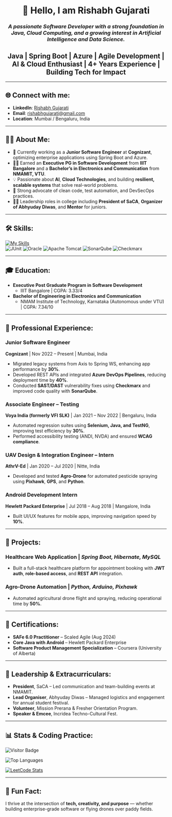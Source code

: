 <div align="center">

# 👋 Hello, I am **Rishabh Gujarati**

### *A passionate Software Developer with a strong foundation in Java, Cloud Computing, and a growing interest in Artificial Intelligence and Data Science.*

**<h2>Java | Spring Boot | Azure | Agile Development | AI & Cloud Enthusiast | 4+ Years Experience | Building Tech for Impact</h2>**

</div>

---

## 🌐 Connect with me:
- **LinkedIn**: [Rishabh Gujarati](https://www.linkedin.com/in/rishabhgujarati/)
- **Email**: [rishabhgujarati@gmail.com](mailto:rishabhgujarati@gmail.com)
- **Location**: Mumbai / Bengaluru, India

---

## 👨‍💻 About Me:
- 💼 Currently working as a **Junior Software Engineer** at **Cognizant**, optimizing enterprise applications using Spring Boot and Azure.
- 👨‍🎓 Earned an **Executive PG in Software Development** from **IIIT Bangalore** and a **Bachelor’s in Electronics and Communication** from **NMAMIT, VTU**.
- 💡 Passionate about **AI**, **Cloud Technologies**, and building **resilient, scalable systems** that solve real-world problems.
- 🎯 Strong advocate of clean code, test automation, and DevSecOps practices.
- 🧑‍🏫 Leadership roles in college including **President of SaCA**, **Organizer of Abhyuday Diwas**, and **Mentor** for juniors.

---

## 🛠️ Skills:
[![My Skills](https://skillicons.dev/icons?i=java,spring,python,azure,aws,docker,html,css,js,mysql,postgres,selenium)](https://skillicons.dev)
<br>
![JUnit](https://img.shields.io/badge/JUnit-25A162?style=for-the-badge&logo=JUnit5&logoColor=white)
![Oracle](https://img.shields.io/badge/Oracle-F80000?style=for-the-badge&logo=oracle&logoColor=white)
![Apache Tomcat](https://img.shields.io/badge/Tomcat-F8DC75?style=for-the-badge&logo=apachetomcat&logoColor=black)
![SonarQube](https://img.shields.io/badge/SonarQube-4E9BCD?style=for-the-badge&logo=sonarqube&logoColor=white)
![Checkmarx](https://img.shields.io/badge/Checkmarx-00C7B7?style=for-the-badge&logoColor=white)

---

## 🎓 Education:
- **Executive Post Graduate Program in Software Development**  
  - IIIT Bangalore | CGPA: 3.33/4
- **Bachelor of Engineering in Electronics and Communication**  
  - NMAM Institute of Technology, Karnataka (Autonomous under VTU) | CGPA: 7.34/10

---

## 💼 Professional Experience:

### Junior Software Engineer  
**Cognizant** | Nov 2022 – Present | Mumbai, India
- Migrated legacy systems from Axis to Spring WS, enhancing app performance by **30%**.
- Developed REST APIs and integrated **Azure DevOps Pipelines**, reducing deployment time by **40%**.
- Conducted **SAST/DAST** vulnerability fixes using **Checkmarx** and improved code quality with **SonarQube**.

### Associate Engineer – Testing  
**Voya India (formerly VFI SLK)** | Jan 2021 – Nov 2022 | Bengaluru, India
- Automated regression suites using **Selenium, Java, and TestNG**, improving test efficiency by **30%**.
- Performed accessibility testing (ANDI, NVDA) and ensured **WCAG compliance**.

### UAV Design & Integration Engineer – Intern  
**AthrV-Ed** | Jan 2020 – Jul 2020 | Nitte, India  
- Developed and tested **Agro-Drone** for automated pesticide spraying using **Pixhawk**, **GPS**, and **Python**.

### Android Development Intern  
**Hewlett Packard Enterprise** | Jul 2018 – Aug 2018 | Mangalore, India  
- Built UI/UX features for mobile apps, improving navigation speed by **10%**.

---

## 📂 Projects:

### Healthcare Web Application | *Spring Boot, Hibernate, MySQL*
- Built a full-stack healthcare platform for appointment booking with **JWT auth**, **role-based access**, and **REST API** integration.

### Agro-Drone Automation | *Python, Arduino, Pixhawk*
- Automated agricultural drone flight and spraying, reducing operational time by **50%**.

---

## 📜 Certifications:
- **SAFe 6.0 Practitioner** – Scaled Agile (Aug 2024)
- **Core Java with Android** – Hewlett Packard Enterprise
- **Software Product Management Specialization** – Coursera (University of Alberta)

---

## 🧠 Leadership & Extracurriculars:
- **President**, SaCA – Led communication and team-building events at NMAMIT.
- **Lead Organiser**, Abhyuday Diwas – Managed logistics and engagement for annual student festival.
- **Volunteer**, Mission Prerana & Fresher Orientation Program.
- **Speaker & Emcee**, Incridea Techno-Cultural Fest.

---

## 📊 Stats & Coding Practice:

![Visitor Badge](https://visitor-badge.laobi.icu/badge?page_id=rishabhgujarati.rishabhgujarati)

![Top Languages](https://github-readme-stats.vercel.app/api/top-langs/?username=rishabhgujarati&layout=compact&theme=default)

[![LeetCode Stats](https://leetcard.jacoblin.cool/rishabhgujarati?theme=light&font=Lemonada&ext=heatmap)](https://leetcode.com/u/rishabhgujarati/)

---

## 🌟 Fun Fact:
I thrive at the intersection of **tech, creativity, and purpose** — whether building enterprise-grade software or flying drones over paddy fields.
